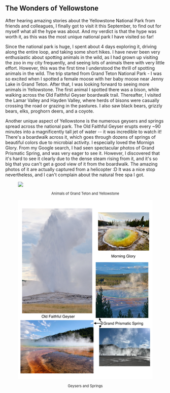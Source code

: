 ## The Wonders of Yellowstone

After hearing amazing stories about the Yellowstone National Park from friends and colleagues, I finally got to visit it this September, to find out for myself what all the hype was about. And my verdict is that the hype was worth it, as this was the most unique national park I have visited so far! 

Since the national park is huge, I spent about 4 days exploring it, driving along the entire loop, and taking some short hikes. I have never been very enthusiastic about spotting animals in the wild, as I had grown up visiting the zoo in my city frequently, and seeing lots of animals there with very little effort. However, this was the first time I understood the thrill of spotting animals in the wild. The trip started from Grand Teton National Park - I was so excited when I spotted a female moose with her baby moose near Jenny Lake in Grand Teton. After that, I was looking forward to seeing more animals in Yellowstone. The first animal I spotted there was a bison, while walking across the Old Faithful Geyser boardwalk trail. Thereafter, I visited the Lamar Valley and Hayden Valley, where herds of bisons were casually crossing the road or grazing in the pastures. I also saw black bears, grizzly bears, elks, proghorn deers, and a coyote. 

Another unique aspect of Yellowstone is the numerous geysers and springs spread across the national park. The Old Faithful Geyser erupts every ~90 minutes into a magnificently tall jet of water -- it was incredible to watch it! There's a boardwalk across it, which goes through dozens of springs of beautiful colors due to microbial activity. I especially loved the Mornign Glory. From my Google search, I had seen spectacular photos of Grand Prismatic Spring, and was very eager to see it. However, I discovered that it's hard to see it clearly due to the dense steam rising from it, and it's so big that you can't get a good view of it from the boardwalk. The amazing photos of it are actually captured from a helicopter :D It was a nice stop nevertheless, and I can't complain about the natural free spa I got.

<figure>
<img src="images/yellowstone_animals.jpeg"/>
<figcaption><p style="text-align:center; font-size:0.8em">Animals of Grand Teton and Yellowstone</p></figcaption>
</figure>


<figure>
<img src="images/yellowstone_nature.JPG"/>
<figcaption><p style="text-align:center; font-size:0.8em">Geysers and Springs</p></figcaption>
</figure>
